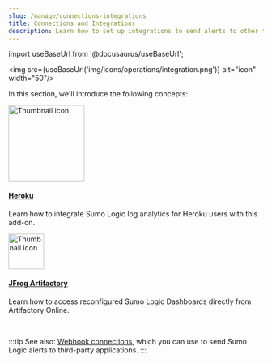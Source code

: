 ```yaml
---
slug: /manage/connections-integrations
title: Connections and Integrations
description: Learn how to set up integrations to send alerts to other tools.
---
```


import useBaseUrl from '@docusaurus/useBaseUrl';

<img src={useBaseUrl('img/icons/operations/integration.png')} alt="icon" width="50"/>

In this section, we'll introduce the following concepts:

<div className="box-wrapper" >
<div className="box smallbox card">
  <div className="container">
  <a href="/docs/manage/connections-integrations/heroku"><img src='https://upload.wikimedia.org/wikipedia/commons/e/ec/Heroku_logo.svg' alt="Thumbnail icon" width="150"/><h4>Heroku</h4></a>
  <p>Learn how to integrate Sumo Logic log analytics for Heroku users with this add-on.</p>
  </div>
</div>
<div className="box smallbox card">
  <div className="container">
  <a href="/docs/manage/connections-integrations/jfrog-artifactory"><img src={useBaseUrl('img/integrations/app-development/jfrog-Artifactory.png')} alt="Thumbnail icon" width="70"/><h4>JFrog Artifactory</h4></a>
  <p>Learn how to access reconfigured Sumo Logic Dashboards directly from Artifactory Online.</p>
  </div>
</div>
</div>

<br/>

:::tip
See also: [Webhook connections](/docs/alerts/webhook-connections), which you can use to send Sumo Logic alerts to third-party applications.
:::
